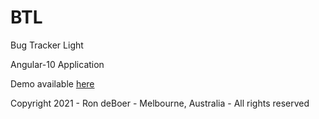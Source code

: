 # BTL

Bug Tracker Light

Angular-10 Application 

Demo available [ here ](https://ron-deboer.github.io/btl)

Copyright 2021 - Ron deBoer - Melbourne, Australia - All rights reserved
